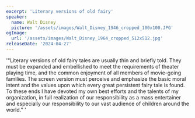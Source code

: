 ```yaml
---
excerpt: 'Literary versions of old fairy'
speaker:
  name: Walt Disney
  picture: '/assets/images/Walt_Disney_1946_cropped_100x100.JPG'
ogImage:
  url: '/assets/images/Walt_Disney_1964_cropped_512x512.jpg'
releaseDate: '2024-04-27'
---
```


'"Literary versions of old fairy tales are usually thin and briefly told. They must be expanded and embellished to meet the requirements of theater playing time, and the common enjoyment of all members of movie-going families. The screen version must perceive and emphasize the basic moral intent and the values upon which every great persistent fairy tale is found. To these ends I have devoted my own best efforts and the talents of my organization, in full realization of our responsibility as a mass entertainer and especially our responsibility to our vast audience of children around the world."'
